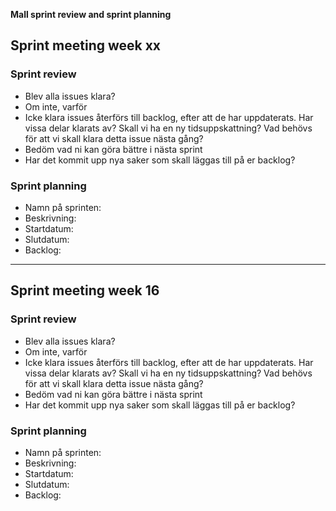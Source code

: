 **Mall sprint review and sprint planning**

## Sprint meeting week xx
### Sprint review
* Blev alla issues klara?
* Om inte, varför
* Icke klara issues återförs till backlog, efter att de har uppdaterats. Har vissa 
delar klarats av? Skall vi ha en ny tidsuppskattning? Vad behövs för att vi 
skall klara detta issue nästa gång?
* Bedöm vad ni kan göra bättre i nästa sprint
* Har det kommit upp nya saker som skall läggas till på er backlog?

### Sprint planning
* Namn på sprinten:
* Beskrivning: 
* Startdatum:
* Slutdatum:
* Backlog:

_______________________________________________________________________________________

## Sprint meeting week 16
### Sprint review
* Blev alla issues klara?
* Om inte, varför
* Icke klara issues återförs till backlog, efter att de har uppdaterats. Har vissa 
delar klarats av? Skall vi ha en ny tidsuppskattning? Vad behövs för att vi 
skall klara detta issue nästa gång?
* Bedöm vad ni kan göra bättre i nästa sprint
* Har det kommit upp nya saker som skall läggas till på er backlog?

### Sprint planning
* Namn på sprinten:
* Beskrivning: 
* Startdatum:
* Slutdatum:
* Backlog:
